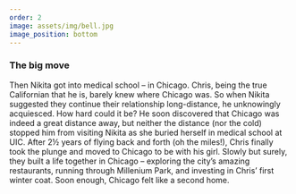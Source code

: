 ```yaml
---
order: 2
image: assets/img/bell.jpg
image_position: bottom
---
```


### The big move

Then Nikita got into medical school – in Chicago. Chris, being
the true Californian that he is, barely knew where Chicago was.
So when Nikita suggested they continue their relationship
long-distance, he unknowingly acquiesced. How hard could it be?
He soon discovered that Chicago was indeed a great distance away,
but neither the distance (nor the cold) stopped him from visiting
Nikita as she buried herself in medical school at UIC. After 2½
years of flying back and forth (oh the miles!), Chris finally took
the plunge and moved to Chicago to be with his girl. Slowly but
surely, they built a life together in Chicago – exploring the
city’s amazing restaurants, running through Millenium Park, and
investing in Chris’ first winter coat. Soon enough, Chicago felt
like a second home.
